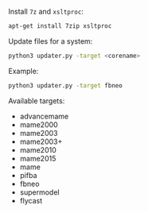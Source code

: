Install `7z` and `xsltproc`:
```bash
apt-get install 7zip xsltproc
```

Update files for a system:
```bash
python3 updater.py -target <corename>
```

Example:
```bash
python3 updater.py -target fbneo
```

Available targets:
- advancemame
- mame2000
- mame2003
- mame2003+
- mame2010
- mame2015
- mame
- pifba
- fbneo
- supermodel
- flycast
